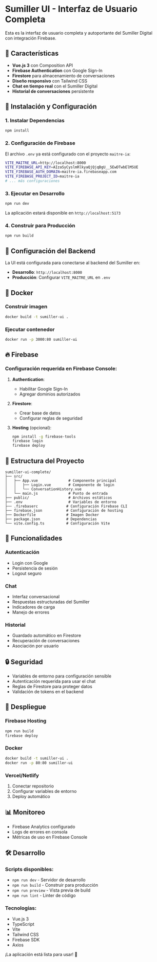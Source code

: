 # Sumiller UI - Interfaz de Usuario Completa

Esta es la interfaz de usuario completa y autoportante del Sumiller Digital con integración Firebase.

## 🎯 Características

- **Vue.js 3** con Composition API
- **Firebase Authentication** con Google Sign-In
- **Firestore** para almacenamiento de conversaciones
- **Diseño responsivo** con Tailwind CSS
- **Chat en tiempo real** con el Sumiller Digital
- **Historial de conversaciones** persistente

## 🚀 Instalación y Configuración

### 1. Instalar Dependencias
```bash
npm install
```

### 2. Configuración de Firebase
El archivo `.env` ya está configurado con el proyecto `maitre-ia`:

```bash
VITE_MAITRE_URL=http://localhost:8000
VITE_FIREBASE_API_KEY=AIzaSyCyslmRlkyaQjQjqBgU__5EwDTwbElMSUE
VITE_FIREBASE_AUTH_DOMAIN=maitre-ia.firebaseapp.com
VITE_FIREBASE_PROJECT_ID=maitre-ia
# ... más configuraciones
```

### 3. Ejecutar en Desarrollo
```bash
npm run dev
```

La aplicación estará disponible en `http://localhost:5173`

### 4. Construir para Producción
```bash
npm run build
```

## 🔧 Configuración del Backend

La UI está configurada para conectarse al backend del Sumiller en:
- **Desarrollo**: `http://localhost:8000`
- **Producción**: Configurar `VITE_MAITRE_URL` en `.env`

## 🐳 Docker

### Construir imagen
```bash
docker build -t sumiller-ui .
```

### Ejecutar contenedor
```bash
docker run -p 3000:80 sumiller-ui
```

## 🔥 Firebase

### Configuración requerida en Firebase Console:

1. **Authentication**:
   - Habilitar Google Sign-In
   - Agregar dominios autorizados

2. **Firestore**:
   - Crear base de datos
   - Configurar reglas de seguridad

3. **Hosting** (opcional):
   ```bash
   npm install -g firebase-tools
   firebase login
   firebase deploy
   ```

## 📁 Estructura del Proyecto

```
sumiller-ui-complete/
├── src/
│   ├── App.vue              # Componente principal
│   │   ├── Login.vue        # Componente de login
│   │   └── ConversationHistory.vue
│   └── main.js              # Punto de entrada
├── public/                  # Archivos estáticos
├── .env                     # Variables de entorno
├── .firebaserc             # Configuración Firebase CLI
├── firebase.json           # Configuración de hosting
├── Dockerfile              # Imagen Docker
├── package.json            # Dependencias
└── vite.config.ts          # Configuración Vite
```

## 🎨 Funcionalidades

### Autenticación
- Login con Google
- Persistencia de sesión
- Logout seguro

### Chat
- Interfaz conversacional
- Respuestas estructuradas del Sumiller
- Indicadores de carga
- Manejo de errores

### Historial
- Guardado automático en Firestore
- Recuperación de conversaciones
- Asociación por usuario

## 🔒 Seguridad

- Variables de entorno para configuración sensible
- Autenticación requerida para usar el chat
- Reglas de Firestore para proteger datos
- Validación de tokens en el backend

## 🚀 Despliegue

### Firebase Hosting
```bash
npm run build
firebase deploy
```

### Docker
```bash
docker build -t sumiller-ui .
docker run -p 80:80 sumiller-ui
```

### Vercel/Netlify
1. Conectar repositorio
2. Configurar variables de entorno
3. Deploy automático

## 📊 Monitoreo

- Firebase Analytics configurado
- Logs de errores en consola
- Métricas de uso en Firebase Console

## 🛠️ Desarrollo

### Scripts disponibles:
- `npm run dev` - Servidor de desarrollo
- `npm run build` - Construir para producción
- `npm run preview` - Vista previa de build
- `npm run lint` - Linter de código

### Tecnologías:
- Vue.js 3
- TypeScript
- Vite
- Tailwind CSS
- Firebase SDK
- Axios

¡La aplicación está lista para usar! 🍷 